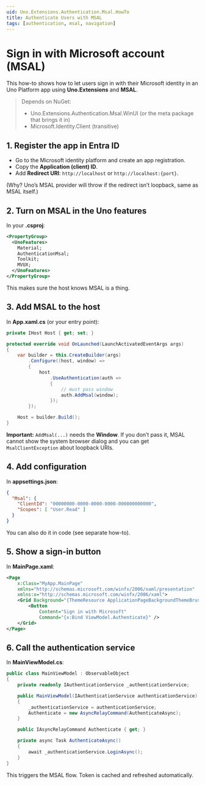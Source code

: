 ```yaml
---
uid: Uno.Extensions.Authentication.Msal.HowTo
title: Authenticate Users with MSAL
tags: [authentication, msal, navigation]
---
```


# Sign in with Microsoft account (MSAL)

This how-to shows how to let users sign in with their Microsoft identity in an Uno Platform app using **Uno.Extensions** and **MSAL**.

> Depends on NuGet:
>
> - Uno.Extensions.Authentication.Msal.WinUI (or the meta package that brings it in)
> - Microsoft.Identity.Client (transitive)

## 1. Register the app in Entra ID

- Go to the Microsoft identity platform and create an app registration.
- Copy the **Application (client) ID**.
- Add **Redirect URI**: `http://localhost` or `http://localhost:{port}`.

(Why? Uno’s MSAL provider will throw if the redirect isn’t loopback, same as MSAL itself.)

## 2. Turn on MSAL in the Uno features

In your **.csproj**:

```xml
<PropertyGroup>
  <UnoFeatures>
    Material;
    AuthenticationMsal;
    Toolkit;
    MVUX;
  </UnoFeatures>
</PropertyGroup>
````

This makes sure the host knows MSAL is a thing.

## 3. Add MSAL to the host

In **App.xaml.cs** (or your entry point):

```csharp
private IHost Host { get; set; }

protected override void OnLaunched(LaunchActivatedEventArgs args)
{
    var builder = this.CreateBuilder(args)
        .Configure((host, window) =>
        {
            host
                .UseAuthentication(auth =>
                {
                    // must pass window
                    auth.AddMsal(window);
                });
        });

    Host = builder.Build();
}
```

**Important:** `AddMsal(...)` needs the **Window**. If you don’t pass it, MSAL cannot show the system browser dialog and you can get `MsalClientException` about loopback URIs.

## 4. Add configuration

In **appsettings.json**:

```json
{
  "Msal": {
    "ClientId": "00000000-0000-0000-0000-000000000000",
    "Scopes": [ "User.Read" ]
  }
}
```

You can also do it in code (see separate how-to).

## 5. Show a sign-in button

In **MainPage.xaml**:

```xml
<Page
    x:Class="MyApp.MainPage"
    xmlns="http://schemas.microsoft.com/winfx/2006/xaml/presentation"
    xmlns:x="http://schemas.microsoft.com/winfx/2006/xaml">
    <Grid Background="{ThemeResource ApplicationPageBackgroundThemeBrush}">
        <Button
            Content="Sign in with Microsoft"
            Command="{x:Bind ViewModel.Authenticate}" />
    </Grid>
</Page>
```

## 6. Call the authentication service

In **MainViewModel.cs**:

```csharp
public class MainViewModel : ObservableObject
{
    private readonly IAuthenticationService _authenticationService;

    public MainViewModel(IAuthenticationService authenticationService)
    {
        _authenticationService = authenticationService;
        Authenticate = new AsyncRelayCommand(AuthenticateAsync);
    }

    public IAsyncRelayCommand Authenticate { get; }

    private async Task AuthenticateAsync()
    {
        await _authenticationService.LoginAsync();
    }
}
```

This triggers the MSAL flow. Token is cached and refreshed automatically.
